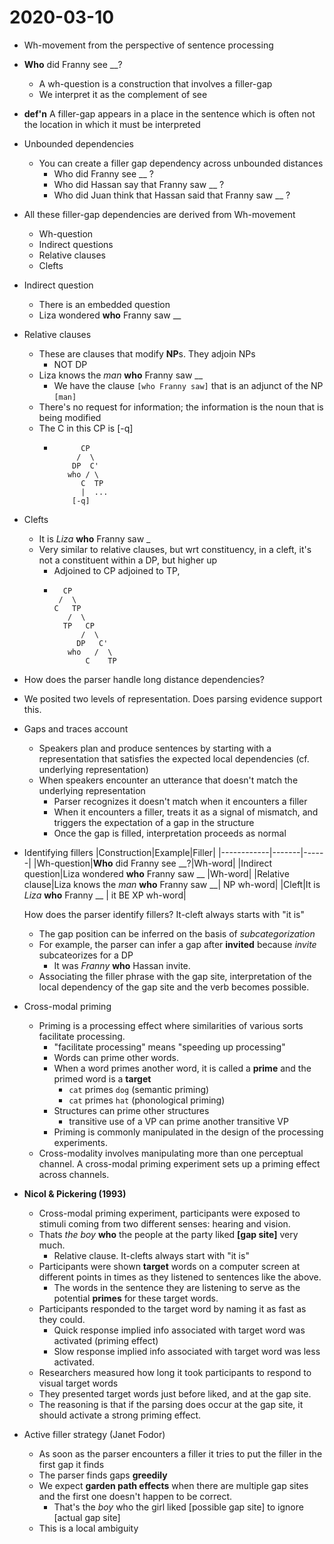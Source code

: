 # 2020-03-10

* Wh-movement from the perspective of sentence processing
* **Who** did Franny see __?
  * A wh-question is a construction that involves a filler-gap
  * We interpret it as the complement of see
* **def'n** A filler-gap appears in a place in the sentence which is often not the location in which it must be interpreted
* Unbounded dependencies 
  * You can create a filler gap dependency across unbounded distances
    * Who did Franny see __ ? 
    * Who did Hassan say that Franny saw __ ?
    * Who did Juan think that Hassan said that Franny saw __ ?
* All these filler-gap dependencies are derived from Wh-movement
  * Wh-question
  * Indirect questions
  * Relative clauses
  * Clefts
* Indirect question
  * There is an embedded question
  * Liza wondered **who** Franny saw __
* Relative clauses
  * These are clauses that modify **NP**s. They adjoin NPs
    * NOT DP
  * Liza knows the *man* **who** Franny saw __
    * We have the clause `[who Franny saw]` that is an adjunct of the NP `[man]`
  * There's no request for information; the information is the noun that is being modified
  * The C in this CP is [-q]
    * ```
            CP
           /  \
          DP  C'
         who / \
            C  TP
            |  ...
          [-q]   
      ```
* Clefts
  * It is *Liza* **who** Franny saw _
  * Very similar to relative clauses, but wrt constituency, in a cleft, it's not a constituent within a DP, but higher up
    * Adjoined to CP adjoined to TP,
    * ```
        CP
       /  \
      C   TP
         /  \
        TP   CP
            /  \
           DP   C'
         who   /  \
             C    TP
      ```
* How does the parser handle long distance dependencies?
* We posited two levels of representation. Does parsing evidence support this.
* Gaps and traces account
  * Speakers plan and produce sentences by starting with a representation that satisfies the expected local dependencies (cf. underlying representation)
  * When speakers encounter an utterance that doesn't match the underlying representation
    * Parser recognizes it doesn't match when it encounters a filler
    * When it encounters a filler, treats it as a signal of mismatch, and triggers the expectation of a gap in the structure
    * Once the gap is filled, interpretation proceeds as normal
* Identifying fillers
  |Construction|Example|Filler|
  |------------|-------|------|
  |Wh-question|**Who** did Franny see __?|Wh-word|
  |Indirect question|Liza wondered **who** Franny saw __ |Wh-word|
  |Relative clause|Liza knows the *man* **who** Franny saw __| NP wh-word|
  |Cleft|It is *Liza* **who** Franny __ | it BE XP wh-word|

  How does the parser identify fillers?
  It-cleft always starts with "it is"
  * The gap position can be inferred on the basis of *subcategorization*
  * For example, the parser can infer a gap after **invited** because *invite* subcateorizes for a DP
    * It was *Franny* **who** Hassan invite.
  * Associating the filler phrase with the gap site, interpretation of the local dependency of the gap site and the verb becomes possible.
* Cross-modal priming
  * Priming is a processing effect where similarities of various sorts facilitate processing. 
    * "facilitate processing" means "speeding up processing"
    * Words can prime other words. 
    * When a word primes another word, it is called a **prime** and the primed word is a **target**
      * `cat` primes `dog` (semantic priming)
      * `cat` primes `hat` (phonological priming)
    * Structures can prime other structures
      * transitive use of a VP can prime another transitive VP
    * Priming is commonly manipulated in the design of the processing experiments.
  * Cross-modality involves manipulating more than one       perceptual channel. A cross-modal priming experiment sets up a priming effect across channels.
* **Nicol & Pickering (1993)**
  * Cross-modal priming experiment, participants were exposed to stimuli coming from two different senses: hearing and vision.
  * Thats *the boy* **who** the people at the party liked **[gap site]** very much.
    * Relative clause. It-clefts always start with "it is"
  * Participants were shown **target** words on a computer screen at different points in times as they listened to sentences like the above.
    * The words in the sentence they are listening to serve as the potential **primes** for these target words.
  * Participants responded to the target word by naming it as fast as they could.
    * Quick response implied info associated with target word was activated (priming effect)
    * Slow response implied info associated with target word was less activated.
  * Researchers measured how long it took participants to respond to visual target words
  * They presented target words just before liked, and at the gap site.
  * The reasoning is that if the parsing does occur at the gap site, it should activate a strong priming effect.
* Active filler strategy (Janet Fodor)
  * As soon as the parser encounters a filler it tries to put the filler in the first gap it finds
  * The parser finds gaps **greedily**
  * We expect **garden path effects** when there are multiple gap sites and the first one doesn't happen to be correct.
    * That's the *boy* who the girl liked [possible gap site] to ignore [actual gap site]
  * This is a local ambiguity